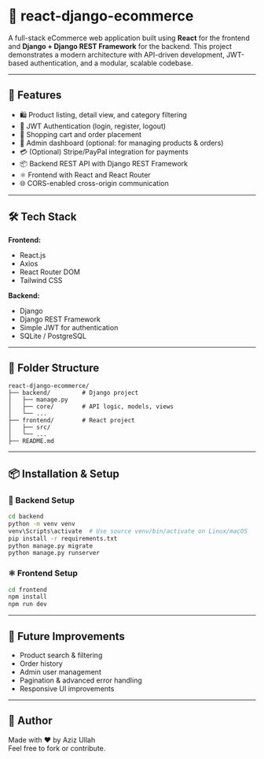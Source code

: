# 🛒 react-django-ecommerce

A full-stack eCommerce web application built using **React** for the frontend and **Django + Django REST Framework** for the backend. This project demonstrates a modern architecture with API-driven development, JWT-based authentication, and a modular, scalable codebase.

---

## 🚀 Features

- 🛍️ Product listing, detail view, and category filtering  
- 🔐 JWT Authentication (login, register, logout)  
- 🛒 Shopping cart and order placement  
- 🧾 Admin dashboard (optional: for managing products & orders)  
- 💳 (Optional) Stripe/PayPal integration for payments  
- 📦 Backend REST API with Django REST Framework  
- ⚛️ Frontend with React and React Router  
- 🌐 CORS-enabled cross-origin communication

---

## 🛠️ Tech Stack

**Frontend:**
- React.js
- Axios
- React Router DOM
- Tailwind CSS

**Backend:**
- Django
- Django REST Framework
- Simple JWT for authentication
- SQLite / PostgreSQL

---

## 📁 Folder Structure

```
react-django-ecommerce/
├── backend/         # Django project
│   ├── manage.py
│   ├── core/        # API logic, models, views
│   └── ...
├── frontend/        # React project
│   ├── src/
│   └── ...
├── README.md
```

---

## 📦 Installation & Setup

### 🔧 Backend Setup

```bash
cd backend
python -m venv venv
venv\Scripts\activate  # Use source venv/bin/activate on Linux/macOS
pip install -r requirements.txt
python manage.py migrate
python manage.py runserver
```

### ⚛️ Frontend Setup

```bash
cd frontend
npm install
npm run dev
```

---

## 🚧 Future Improvements

- Product search & filtering
- Order history
- Admin user management
- Pagination & advanced error handling
- Responsive UI improvements

---

## 🧠 Author

Made with ❤️ by Aziz Ullah  
Feel free to fork or contribute.
